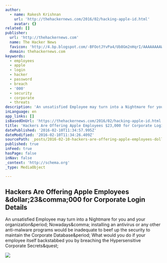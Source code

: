 ```yaml
---
author:
  - name: Rakesh Krishnan
    url: 'http://thehackernews.com/2016/02/hacking-apple-id.html'
    avatar: {}
related: []
publisher:
  url: 'http://thehackernews.com'
  name: The Hacker News
  favicon: 'http://4.bp.blogspot.com/-BFOotJYvPa4/Ub8Gm2nHqrI/AAAAAAAAWI0/jNuP9n13KH8/s196/THN.png'
  domain: thehackernews.com
keywords:
  - employees
  - apple
  - login
  - hacker
  - password
  - breach
  - '000'
  - security
  - corporate
  - threats
description: 'An unsatisfied Employee may turn into a Nightmare for you and your organization. Nowadays, installing an antivirus or any other anti-malware programs would be inadequate to beef up the security to maintain the Corporate Database. What would you do if your employee itself backstabbed you by breaching the Hypersensitive Corporate Secrets?'
inLanguage: en
app_links: []
isBasedOnUrl: 'https://thehackernews.com/2016/02/hacking-apple-id.html'
title: 'Hackers Are Offering Apple Employees $23,000 for Corporate Login Details'
datePublished: '2016-02-10T11:34:57.995Z'
dateModified: '2016-02-10T11:34:26.409Z'
sourcePath: _posts/2016-02-10-hackers-are-offering-apple-employees-dollar23000-for-corporate-l.md
published: true
inFeed: true
hasPage: false
inNav: false
_context: 'http://schema.org'
_type: MediaObject

---
```

<article style=""><h1>Hackers Are Offering Apple Employees &amp;dollar;23&amp;comma;000 for Corporate Login Details</h1><p>An unsatisfied Employee may turn into a Nightmare for you and your organization&amp;period; Nowadays&amp;comma; installing an antivirus or any other anti-malware programs would be inadequate to beef up the security to maintain the Corporate Database&amp;period; What would you do if your employee itself backstabbed you by breaching the Hypersensitive Corporate Secrets&amp;quest;</p><img src="https://2.bp.blogspot.com/-mHXGVVLG_gg/VrsEVp5H4kI/AAAAAAAAmnI/dpiHJqI_jeA/s1600/hacking-apple-id.jpg" /></article>